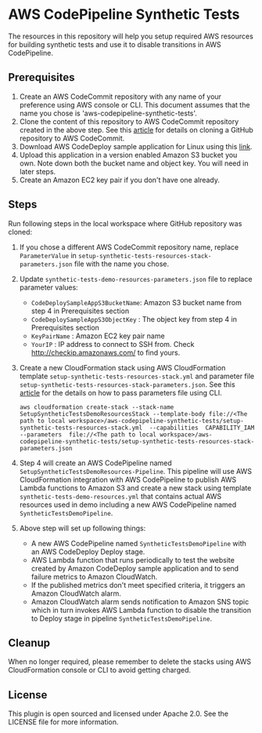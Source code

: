 # AWS CodePipeline Synthetic Tests

The resources in this repository will help you setup required AWS resources
for building synthetic tests and use it to disable transitions in AWS CodePipeline. 

## Prerequisites

1. Create an AWS CodeCommit repository with any name of your preference using AWS console or CLI. This document assumes that the name you chose is 'aws-codepipeline-synthetic-tests'.
2. Clone the content of this repository to AWS CodeCommit repository created in the above step. See this [article](http://docs.aws.amazon.com/codecommit/latest/userguide/how-to-migrate-repository.html) for details on cloning a GitHub repository to AWS CodeCommit.
3. Download AWS CodeDeploy sample application for Linux using this [link](https://s3.amazonaws.com/aws-codedeploy-us-east-1/samples/latest/SampleApp_Linux.zip).
4. Upload this application in a version enabled Amazon S3 bucket you own. Note down both the bucket name and object key. You will need in later steps.
5. Create an Amazon EC2 key pair if you don't have one already.

## Steps
Run following steps in the local workspace where GitHub repository was cloned:

1. If you chose a different AWS CodeCommit repository name, replace `ParameterValue` in `setup-synthetic-tests-resources-stack-parameters.json` file with the name you chose.
2. Update `synthetic-tests-demo-resources-parameters.json` file to replace parameter values:
    * `CodeDeploySampleAppS3BucketName`: Amazon S3 bucket name from step 4 in Prerequisites section
    * `CodeDeploySampleAppS3ObjectKey` : The object key from step 4 in Prerequisites section
    * `KeyPairName` : Amazon EC2 key pair name
    * `YourIP` : IP address to connect to SSH from. Check http://checkip.amazonaws.com/ to find yours.
3. Create a new CloudFormation stack using AWS CloudFormation template `setup-synthetic-tests-resources-stack.yml` and parameter file `setup-synthetic-tests-resources-stack-parameters.json`. See this [article](https://aws.amazon.com/blogs/devops/passing-parameters-to-cloudformation-stacks-with-the-aws-cli-and-powershell/) for the details on how to pass parameters file using CLI.

    ```
    aws cloudformation create-stack --stack-name  SetupSyntheticTestsDemoResourcesStack --template-body file://<The path to local workspace>/aws-codepipeline-synthetic-tests/setup-synthetic-tests-resources-stack.yml  --capabilities  CAPABILITY_IAM --parameters  file://<The path to local workspace>/aws-codepipeline-synthetic-tests/setup-synthetic-tests-resources-stack-parameters.json
    ```
4. Step 4 will create an AWS CodePipeline named `SetupSyntheticTestsDemoResources-Pipeline`. This pipeline will use AWS CloudFormation integration with AWS CodePipeline to publish AWS Lambda functions to Amazon S3 and create a new stack using template `synthetic-tests-demo-resources.yml` that contains actual AWS resources used in demo including a new AWS CodePipeline named `SyntheticTestsDemoPipeline`. 
5. Above step will set up following things:
    * A new AWS CodePipeline named `SyntheticTestsDemoPipeline` with an AWS CodeDeploy Deploy stage.
    * AWS Lambda function that runs periodically to test the website created by Amazon CodeDeploy sample application
      and to send failure metrics to Amazon CloudWatch.
    * If the published metrics don't meet specified criteria, it triggers an Amazon CloudWatch alarm.
    * Amazon CloudWatch alarm sends notification to Amazon SNS topic which in turn invokes AWS Lambda function
      to disable the transition to Deploy stage in pipeline `SyntheticTestsDemoPipeline`.

## Cleanup
When no longer required, please remember to delete the stacks using AWS CloudFormation console or CLI to avoid getting charged.

## License
This plugin is open sourced and licensed under Apache 2.0. See the LICENSE file
for more information.
